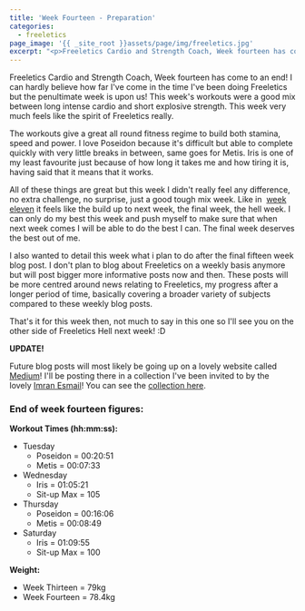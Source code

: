 ```yaml
---
title: 'Week Fourteen - Preparation'
categories:
  - freeletics
page_image: '{{ _site_root }}assets/page/img/freeletics.jpg'
excerpt: "<p>Freeletics Cardio and Strength Coach, Week fourteen has come to an end! I can hardly believe how far I've come in the time I've been doing Freeletics but the penultimate week is upon us! This week's workouts were a good mix between long intense cardio and short explosive strength. This week very much feels like the spirit of Freeletics really.</p>"
---
```

<p>
	Freeletics Cardio and Strength Coach, Week fourteen has come to an end! I can hardly believe how far I've come in the time I've been doing Freeletics but the penultimate week is upon us! This week's workouts were a good mix between long intense cardio and short explosive strength. This week very much feels like the spirit of Freeletics really.
</p>
<p>
	The workouts give a great all round fitness regime to build both stamina, speed and power. I love Poseidon because it's difficult but able to complete quickly with very little breaks in between, same goes for Metis. Iris is one of my least favourite just because of how long it takes me and how tiring it is, having said that it means that it works.
</p>
<p>
	All of these things are great but this week I didn't really feel any difference, no extra challenge, no surprise, just a good tough mix week. Like in&nbsp;
	<a href="/blog/week-eleven-winding-up">week eleven</a> it feels like the build up to next week, the final week, the hell week. I can only do my best this week and push myself to make sure that when next week comes I will be able to do the best I can. The final week deserves the best out of me.
</p>
<p>
	I also wanted to detail this week what i plan to do after the final fifteen week blog post. I don't plan to blog about Freeletics on a weekly basis anymore but will post bigger more informative posts now and then. These posts will be more centred around news relating to Freeletics, my progress after a longer period of time, basically covering a broader variety of subjects compared to these weekly blog posts.
</p>
<p>
	That's it for this week then, not much to say in this one so I'll see you on the other side of Freeletics Hell next week! :D
</p>
<p>
	<strong>UPDATE!</strong>
</p>
<p>
	Future blog posts will most likely be going up on a lovely website called&nbsp;
	<a href="https://medium.com/">Medium</a>! I'll be posting there in a collection I've been invited to by the lovely&nbsp;<a href="mailto:https://twitter.com/@imrane">Imran Esmail</a>! You can see the&nbsp;<a href="https://medium.com/a-freeletics-journey">collection here</a>.
</p>
<h3>End of week fourteen figures:</h3>
<p>
	<strong>Workout Times (hh:mm:ss):</strong>
</p>
<ul>
	<li>Tuesday
	<ul>
		<li>Poseidon = 00:20:51</li>
		<li>Metis = 00:07:33</li>
	</ul>
	</li>
	<li>Wednesday
	<ul>
		<li>Iris = 01:05:21</li>
		<li>Sit-up Max = 105</li>
	</ul>
	</li>
	<li>Thursday
	<ul>
		<li>Poseidon = 00:16:06</li>
		<li>Metis = 00:08:49</li>
	</ul>
	</li>
	<li>Saturday
	<ul>
		<li>Iris = 01:09:55</li>
		<li>Sit-up Max = 100</li>
	</ul>
	</li>
</ul>
<p>
	<strong>Weight:</strong>
</p>
<ul>
	<li>Week Thirteen = 79kg</li>
	<li>Week Fourteen = 78.4kg</li>
</ul>